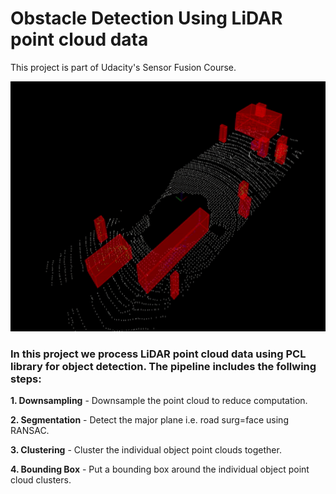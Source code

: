 # Obstacle Detection Using LiDAR point cloud data
This project is part of Udacity's Sensor Fusion Course.

<img src="media/video_2.gif" width="700" height="400" />

### In this project we process LiDAR point cloud data using PCL library for object detection. The pipeline includes the follwing steps:

**1. Downsampling** - Downsample the point cloud to reduce computation.

**2. Segmentation** - Detect the major plane i.e. road surg=face using RANSAC.

**3. Clustering** - Cluster the individual object point clouds together. 

**4. Bounding Box** - Put a bounding box around the individual object point cloud clusters.

